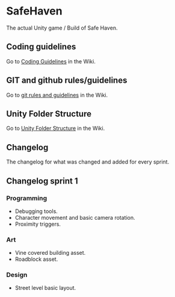 # SafeHaven

The actual Unity game / Build of Safe Haven.

## Coding guidelines

Go to [Coding Guidelines](https://github.com/AIM-GAME-PROJECT-group-b/SafeHaven/wiki/Coding-Guidelines) in the Wiki.

## GIT and github rules/guidelines

Go to [git rules and guidelines](https://github.com/AIM-GAME-PROJECT-group-b/SafeHaven/wiki/Git-rules-and-guidelines) in the Wiki.

## Unity Folder Structure

Go to [Unity Folder Structure](https://github.com/AIM-GAME-PROJECT-group-b/SafeHaven/wiki/Unity-folder-structure) in the Wiki.

## Changelog

The changelog for what was changed and added for every sprint.

## Changelog sprint 1

### Programming
- Debugging tools.
- Character movement and basic camera rotation.
- Proximity triggers.

### Art
- Vine covered building asset.
- Roadblock asset.

### Design
- Street level basic layout.
